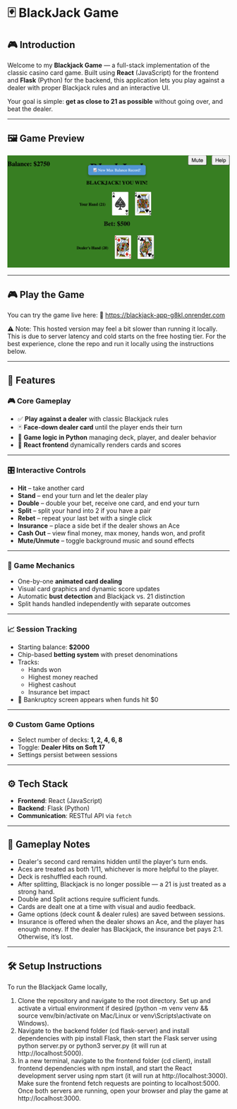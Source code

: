 # 🃏 BlackJack Game

## 🎮 Introduction

Welcome to my **Blackjack Game** — a full-stack implementation of the classic casino card game. Built using **React** (JavaScript) for the frontend and **Flask** (Python) for the backend, this application lets you play against a dealer with proper Blackjack rules and an interactive UI.

Your goal is simple: **get as close to 21 as possible** without going over, and beat the dealer.

---

## 🖼️ Game Preview

<p align="center">
  <img src="screen_shot.png" alt="Blackjack Game Screenshot" width="700"/>
</p>

---

## 🎮 Play the Game
You can try the game live here:
🔗 https://blackjack-app-g8kl.onrender.com

⚠️ Note: This hosted version may feel a bit slower than running it locally. This is due to server latency and cold starts on the free hosting tier. For the best experience, clone the repo and run it locally using the instructions below.

---

## 🚀 Features

### 🎮 Core Gameplay
- ✅ **Play against a dealer** with classic Blackjack rules  
- 🃏 **Face-down dealer card** until the player ends their turn  
- 🧠 **Game logic in Python** managing deck, player, and dealer behavior  
- 🎨 **React frontend** dynamically renders cards and scores  

---

### 🎛️ Interactive Controls
- **Hit** – take another card  
- **Stand** – end your turn and let the dealer play  
- **Double** – double your bet, receive one card, and end your turn  
- **Split** – split your hand into 2 if you have a pair  
- **Rebet** – repeat your last bet with a single click  
- **Insurance** – place a side bet if the dealer shows an Ace  
- **Cash Out** – view final money, max money, hands won, and profit  
- **Mute/Unmute** – toggle background music and sound effects  

---

### 🔄 Game Mechanics
- One-by-one **animated card dealing**  
- Visual card graphics and dynamic score updates  
- Automatic **bust detection** and Blackjack vs. 21 distinction  
- Split hands handled independently with separate outcomes  

---

### 📈 Session Tracking
- Starting balance: **$2000**  
- Chip-based **betting system** with preset denominations  
- Tracks:
  - Hands won  
  - Highest money reached  
  - Highest cashout  
  - Insurance bet impact  
- 💸 Bankruptcy screen appears when funds hit $0  

---

### ⚙️ Custom Game Options
- Select number of decks: **1, 2, 4, 6, 8**  
- Toggle: **Dealer Hits on Soft 17**  
- Settings persist between sessions


---

## ⚙️ Tech Stack

- **Frontend**: React (JavaScript)
- **Backend**: Flask (Python)
- **Communication**: RESTful API via `fetch`

---

## 🧩 Gameplay Notes

- Dealer's second card remains hidden until the player's turn ends.
- Aces are treated as both 1/11, whichever is more helpful to the player.
- Deck is reshuffled each round.
- After splitting, Blackjack is no longer possible — a 21 is just treated as a strong hand.
- Double and Split actions require sufficient funds.
- Cards are dealt one at a time with visual and audio feedback.
- Game options (deck count & dealer rules) are saved between sessions.
- Insurance is offered when the dealer shows an Ace, and the player has enough money. If the dealer has Blackjack, the insurance bet pays 2:1. Otherwise, it’s lost.
---

## 🛠 Setup Instructions

To run the Blackjack Game locally, 
1. Clone the repository and navigate to the root directory. Set up and activate a virtual environment if desired (python -m venv venv && source venv/bin/activate on Mac/Linux or venv\Scripts\activate on Windows).
2. Navigate to the backend folder (cd flask-server) and install dependencies with pip install Flask, then start the Flask server using python server.py or python3 server.py (it will run at http://localhost:5000).
3. In a new terminal, navigate to the frontend folder (cd client), install frontend dependencies with npm install, and start the React development server using npm start (it will run at http://localhost:3000). Make sure the frontend fetch requests are pointing to localhost:5000. Once both servers are running, open your browser and play the game at http://localhost:3000.
